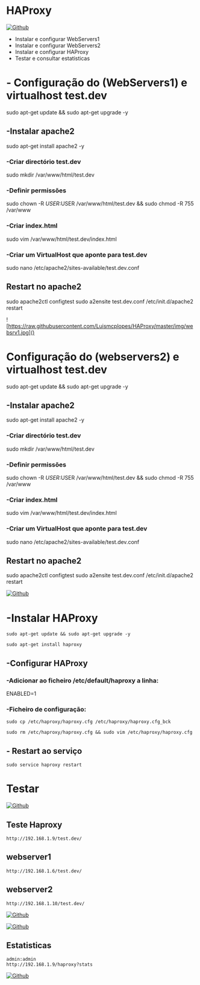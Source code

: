 # HAProxy


[![Github](https://raw.githubusercontent.com/Luismcplopes/HAProxy/master/img/haproxy.jpg)](https://github.com/Luismcplopes/HAProxy/)

* Instalar e configurar WebServers1 
* Instalar e configurar WebServers2
* Instalar e configurar HAProxy
* Testar e consultar estatisticas 




# - Configuração do (WebServers1) e virtualhost test.dev
sudo apt-get update && sudo apt-get upgrade -y

## -Instalar apache2
sudo apt-get install apache2 -y

### -Criar directório test.dev
sudo mkdir /var/www/html/test.dev

### -Definir permissões
sudo chown -R $USER:$USER /var/www/html/test.dev && sudo chmod -R 755 /var/www

### -Criar index.html
sudo vim /var/www/html/test.dev/index.html

### -Criar um VirtualHost que aponte para test.dev
sudo nano /etc/apache2/sites-available/test.dev.conf

## Restart no apache2
sudo apache2ctl configtest
sudo a2ensite test.dev.conf
 /etc/init.d/apache2 restart
 
![https://raw.githubusercontent.com/Luismcplopes/HAProxy/master/img/websrv1.jpg]()

 
 
#  Configuração do (webservers2) e virtualhost test.dev
sudo apt-get update && sudo apt-get upgrade -y

## -Instalar apache2
sudo apt-get install apache2 -y

### -Criar directório test.dev
sudo mkdir /var/www/html/test.dev

### -Definir permissões
sudo chown -R $USER:$USER /var/www/html/test.dev && sudo chmod -R 755 /var/www

### -Criar index.html
sudo vim /var/www/html/test.dev/index.html

### -Criar um VirtualHost que aponte para test.dev
sudo nano /etc/apache2/sites-available/test.dev.conf

## Restart no apache2
sudo apache2ctl configtest
sudo a2ensite test.dev.conf
 /etc/init.d/apache2 restart


[![Github](https://raw.githubusercontent.com/Luismcplopes/HAProxy/master/img/websrv2.jpg)](https://github.com/Luismcplopes/HAProxy/) 


# -Instalar HAProxy
```
sudo apt-get update && sudo apt-get upgrade -y
```
```
sudo apt-get install haproxy
```
## -Configurar HAProxy

### -Adicionar ao ficheiro /etc/default/haproxy a linha:
ENABLED=1

### -Ficheiro de configuração:
```
sudo cp /etc/haproxy/haproxy.cfg /etc/haproxy/haproxy.cfg_bck
```
```
sudo rm /etc/haproxy/haproxy.cfg && sudo vim /etc/haproxy/haproxy.cfg
```
## - Restart ao serviço
```
sudo service haproxy restart
```


# Testar

[![Github](https://raw.githubusercontent.com/Luismcplopes/HAProxy/master/img/srv-haproxy-stats.jpg)](http://oraite.com/)





## Teste Haproxy
    http://192.168.1.9/test.dev/
    
## webserver1
    http://192.168.1.6/test.dev/
    
## webserver2
    http://192.168.1.10/test.dev/
    
[![Github](https://raw.githubusercontent.com/Luismcplopes/HAProxy/master/img/haproxy-websrv1.jpg)](https://github.com/Luismcplopes/HAProxy/) 

[![Github](https://raw.githubusercontent.com/Luismcplopes/HAProxy/master/img/haproxy-websrv2.jpg)](https://github.com/Luismcplopes/HAProxy/) 

## Estatisticas
    admin:admin
    http://192.168.1.9/haproxy?stats
    
[![Github](https://raw.githubusercontent.com/Luismcplopes/HAProxy/master/img/srv-haproxy-stats.jpg)](http://oraite.com/)







